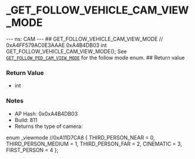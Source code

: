 # _GET_FOLLOW_VEHICLE_CAM_VIEW_MODE

--- ns: CAM --- ## GET_FOLLOW_VEHICLE_CAM_VIEW_MODE  // 0xA4FF579AC0E3AAAE 0xA4B4DB03 int GET_FOLLOW_VEHICLE_CAM_VIEW_MODE();  See [`GET_FOLLOW_PED_CAM_VIEW_MODE`](#_0x8D4D46230B2C353A) for the follow mode enum.  ## Return value

### Return Value
* int

### Notes
* AP Hash: 0x0xA4B4DB03
* Build: 811
* Returns the type of camera:

enum _viewmode //0xA11D7CA8
{
	THIRD_PERSON_NEAR = 0,
	THIRD_PERSON_MEDIUM = 1,
	THIRD_PERSON_FAR = 2,
	CINEMATIC = 3,
	FIRST_PERSON = 4
};


